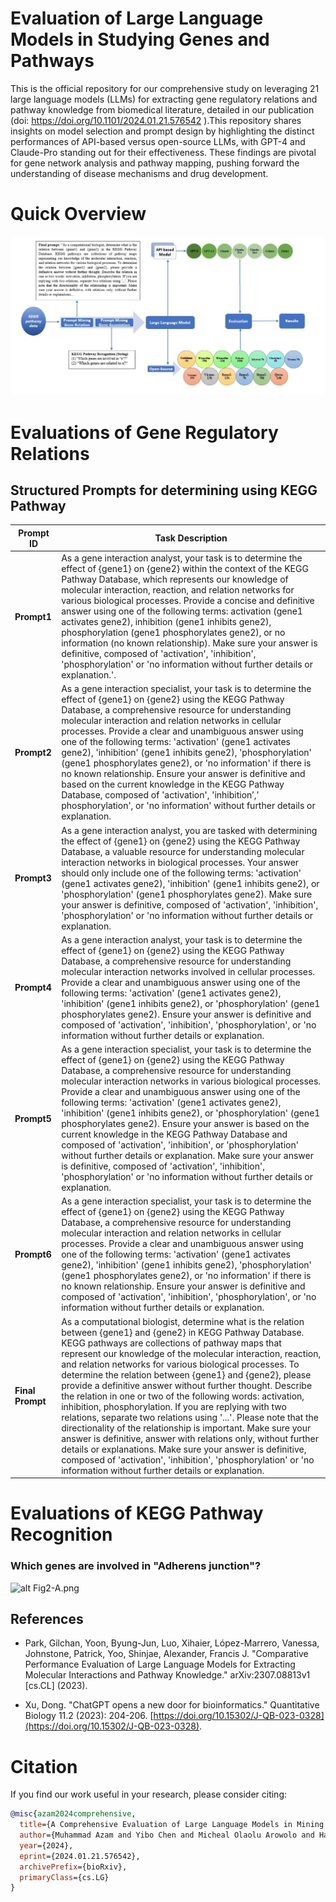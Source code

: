 # Evaluation of Large Language Models in Studying Genes and Pathways
   This is the official repository for our comprehensive study on leveraging 21 large language models (LLMs) for extracting gene regulatory relations and pathway knowledge from biomedical literature, detailed in our publication (doi: https://doi.org/10.1101/2024.01.21.576542 ).This repository shares insights on model selection and prompt design by highlighting the distinct performances of API-based versus open-source LLMs, with GPT-4 and Claude-Pro standing out for their effectiveness. These findings are pivotal for gene network analysis and pathway mapping, pushing forward the understanding of disease mechanisms and drug development.
# Quick Overview
![alt Fig-3](https://raw.githubusercontent.com/Muh-aza/LLM/main/image/Fig-3.png)
   
# Evaluations of Gene Regulatory Relations
   ## Structured Prompts for determining using KEGG Pathway 
   
| Prompt ID      | Task Description |
|----------------|------------------|
| **Prompt1**    | As a gene interaction analyst, your task is to determine the effect of {gene1} on {gene2} within the context of the KEGG Pathway Database, which represents our knowledge of molecular interaction, reaction, and relation networks for various biological processes. Provide a concise and definitive answer using one of the following terms: activation (gene1 activates gene2), inhibition (gene1 inhibits gene2), phosphorylation (gene1 phosphorylates gene2), or no information (no known relationship). Make sure your answer is definitive, composed of 'activation', 'inhibition', 'phosphorylation' or 'no information without further details or explanation.'. |
| **Prompt2**    | As a gene interaction specialist, your task is to determine the effect of {gene1} on {gene2} using the KEGG Pathway Database, a comprehensive resource for understanding molecular interaction and relation networks in cellular processes. Provide a clear and unambiguous answer using one of the following terms: 'activation' (gene1 activates gene2), 'inhibition' (gene1 inhibits gene2), 'phosphorylation' (gene1 phosphorylates gene2), or 'no information' if there is no known relationship. Ensure your answer is definitive and based on the current knowledge in the KEGG Pathway Database, composed of 'activation', 'inhibition’,’ phosphorylation', or 'no information' without further details or explanation. |
| **Prompt3**    |As a gene interaction analyst, you are tasked with determining the effect of {gene1} on {gene2} using the KEGG Pathway Database, a valuable resource for understanding molecular interaction networks in biological processes. Your answer should only include one of the following terms: 'activation' (gene1 activates gene2), 'inhibition' (gene1 inhibits gene2), or 'phosphorylation' (gene1 phosphorylates gene2). Make sure your answer is definitive, composed of 'activation', 'inhibition', 'phosphorylation' or 'no information without further details or explanation. |
| **Prompt4**    | As a gene interaction analyst, your task is to determine the effect of {gene1} on {gene2} using the KEGG Pathway Database, a comprehensive resource for understanding molecular interaction networks involved in cellular processes. Provide a clear and unambiguous answer using one of the following terms: 'activation' (gene1 activates gene2), 'inhibition' (gene1 inhibits gene2), or 'phosphorylation' (gene1 phosphorylates gene2). Ensure your answer is definitive and composed of 'activation', 'inhibition', 'phosphorylation', or 'no information without further details or explanation. |
| **Prompt5**    | As a gene interaction specialist, your task is to determine the effect of {gene1} on {gene2} using the KEGG Pathway Database, a comprehensive resource for understanding molecular interaction networks in various biological processes. Provide a clear and unambiguous answer using one of the following terms: 'activation' (gene1 activates gene2), 'inhibition' (gene1 inhibits gene2), or 'phosphorylation' (gene1 phosphorylates gene2). Ensure your answer is based on the current knowledge in the KEGG Pathway Database and composed of 'activation', 'inhibition', or 'phosphorylation' without further details or explanation. Make sure your answer is definitive, composed of 'activation', 'inhibition', 'phosphorylation' or 'no information without further details or explanation. |
| **Prompt6**    | As a gene interaction specialist, your task is to determine the effect of {gene1} on {gene2} using the KEGG Pathway Database, a comprehensive resource for understanding molecular interaction and relation networks in cellular processes. Provide a clear and unambiguous answer using one of the following terms: 'activation' (gene1 activates gene2), 'inhibition' (gene1 inhibits gene2), 'phosphorylation' (gene1 phosphorylates gene2), or 'no information' if there is no known relationship. Ensure your answer is definitive and composed of 'activation', 'inhibition', 'phosphorylation', or 'no information without further details or explanation. |
| **Final Prompt** | As a computational biologist, determine what is the relation between {gene1} and {gene2} in KEGG Pathway Database. KEGG pathways are collections of pathway maps that represent our knowledge of the molecular interaction, reaction, and relation networks for various biological processes. To determine the relation between {gene1} and {gene2}, please provide a definitive answer without further thought. Describe the relation in one or two of the following words: activation, inhibition, phosphorylation. If you are replying with two relations, separate two relations using '...'. Please note that the directionality of the relationship is important. Make sure your answer is definitive, answer with relations only, without further details or explanations. Make sure your answer is definitive, composed of 'activation', 'inhibition', 'phosphorylation' or 'no information without further details or explanation. |


# Evaluations of KEGG Pathway Recognition 
   ### Which genes are involved in "Adherens junction"?
   ![alt Fig2-A.png](https://raw.githubusercontent.com/Muh-aza/LLM/main/image/image/Fig2-A.png)
   
 ## References

- Park, Gilchan, Yoon, Byung-Jun, Luo, Xihaier, López-Marrero, Vanessa, Johnstone, Patrick, Yoo, Shinjae, Alexander, Francis J. "Comparative Performance Evaluation of Large Language Models for Extracting Molecular Interactions and Pathway Knowledge." arXiv:2307.08813v1 [cs.CL] (2023).

- Xu, Dong. "ChatGPT opens a new door for bioinformatics." Quantitative Biology 11.2 (2023): 204-206. [https://doi.org/10.15302/J-QB-023-0328](https://doi.org/10.15302/J-QB-023-0328).

# Citation
If you find our work useful in your research, please consider citing:

```bibtex
@misc{azam2024comprehensive,
  title={A Comprehensive Evaluation of Large Language Models in Mining Gene Relations and Pathway Knowledge}, 
  author={Muhammad Azam and Yibo Chen and Micheal Olaolu Arowolo and Haowang Liu and Mihail Popescu and Dong Xu},
  year={2024},
  eprint={2024.01.21.576542},
  archivePrefix={bioRxiv},
  primaryClass={cs.LG}
}




